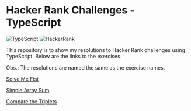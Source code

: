 # Hacker Rank Challenges - TypeScript

![TypeScript](https://img.shields.io/badge/-TypeScript-333333?style=flat&logo=typescript)
![HackerRank](https://img.shields.io/badge/-HackerRank-333333?style=flat&logo=hackerrank)

This repository is to show my resolutions to Hacker Rank challenges using TypeScript. Below are the links to the exercises.

Obs.: The resolutions are named the same as the exercise names.

[Solve Me Fist](https://www.hackerrank.com/challenges/solve-me-first/problem?isFullScreen=true)

[Simple Array Sum](https://www.hackerrank.com/challenges/simple-array-sum/problem?isFullScreen=true)

[Compare the Triplets](https://www.hackerrank.com/challenges/compare-the-triplets/problem?isFullScreen=true)
